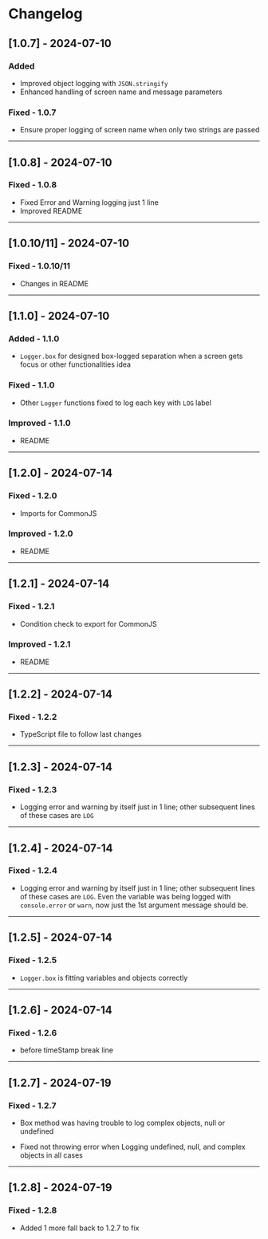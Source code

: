 # Changelog

## [1.0.7] - 2024-07-10

### Added

- Improved object logging with `JSON.stringify`
- Enhanced handling of screen name and message parameters

### Fixed - 1.0.7

- Ensure proper logging of screen name when only two strings are passed

__________________________

## [1.0.8] - 2024-07-10

### Fixed - 1.0.8

- Fixed Error and Warning logging just 1 line
- Improved README

__________________________

## [1.0.10/11] - 2024-07-10

### Fixed - 1.0.10/11

- Changes in README

__________________________

## [1.1.0] - 2024-07-10

### Added - 1.1.0

- `Logger.box` for designed box-logged separation when a screen gets focus or other functionalities idea

### Fixed - 1.1.0

- Other `Logger` functions fixed to log each key with `LOG` label

### Improved - 1.1.0

- README

__________________________

## [1.2.0] - 2024-07-14

### Fixed - 1.2.0

- Imports for CommonJS

### Improved - 1.2.0

- README

__________________________

## [1.2.1] - 2024-07-14

### Fixed - 1.2.1

- Condition check to export for CommonJS

### Improved - 1.2.1

- README

__________________________

## [1.2.2] - 2024-07-14

### Fixed - 1.2.2

- TypeScript file to follow last changes

__________________________

## [1.2.3] - 2024-07-14

### Fixed - 1.2.3

- Logging error and warning by itself just in 1 line; other subsequent lines of these cases are `LOG`

__________________________

## [1.2.4] - 2024-07-14

### Fixed - 1.2.4

- Logging error and warning by itself just in 1 line; other subsequent lines of these cases are `LOG`. Even the variable was being logged with `console.error` or `warn`, now just the 1st argument message should be.

__________________________

## [1.2.5] - 2024-07-14

### Fixed - 1.2.5

- `Logger.box` is fitting variables and objects correctly

__________________________

## [1.2.6] - 2024-07-14

### Fixed - 1.2.6

- before timeStamp break line

__________________________

## [1.2.7] - 2024-07-19

### Fixed - 1.2.7

- Box method was having trouble to log complex objects, null or undefined

- Fixed not throwing error when Logging undefined, null, and complex objects in all cases

__________________________

## [1.2.8] - 2024-07-19

### Fixed - 1.2.8

- Added 1 more fall back to 1.2.7 to fix

